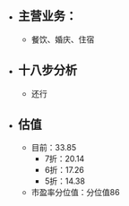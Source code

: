 - ## 主营业务：
	- 餐饮、婚庆、住宿
- ## 十八步分析
	- 还行
- ## 估值
	- 目前：33.85
		- 7折：20.14
		- 6折：17.26
		- 5折：14.38
	- 市盈率分位值：分位值86